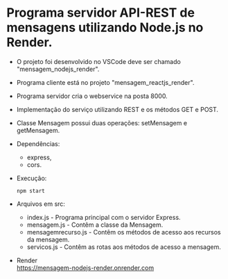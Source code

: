 # Programa servidor API-REST de mensagens utilizando Node.js no Render.

- O projeto foi desenvolvido no VSCode deve ser chamado "mensagem_nodejs_render".
- Programa cliente está no projeto "mensagem_reactjs_render".
- Programa servidor cria o webservice na posta 8000.
- Implementação do serviço utilizando REST e os métodos GET e POST.
- Classe Mensagem possui duas operações: setMensagem e getMensagem.

- Dependências:    
    - express,
    - cors.

- Execução:    
   <pre><code>npm start</code></pre>

- Arquivos em src:
    - index.js - Programa principal com o servidor Express.
    - mensagem.js - Contêm a classe da Mensagem.
    - mensagemrecurso.js - Contêm os métodos de acesso aos recursos da mensagem.
    - servicos.js - Contêm as rotas aos métodos de acesso a mensagem.

- Render   
   https://mensagem-nodejs-render.onrender.com